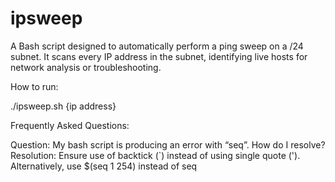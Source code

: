 # ipsweep
A Bash script designed to automatically perform a ping sweep on a /24 subnet. It scans every IP address in the subnet, identifying live hosts for network analysis or troubleshooting. 



How to run:

./ipsweep.sh {ip address}





Frequently Asked Questions:

Question: My bash script is producing an error with “seq”. How do I resolve?
Resolution: Ensure use of backtick (`) instead of using single quote ('). Alternatively, use $(seq 1 254) instead of seq
